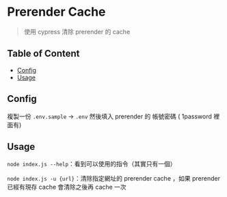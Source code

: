 # Prerender Cache 

> 使用 cypress 清除 prerender 的 cache

## Table of Content

- [Config](#config)
- [Usage](#Usage)

## Config
複製一份 `.env.sample` -> `.env`
然後填入 prerender 的 帳號密碼 ( 1password 裡面有)


## Usage

`node index.js --help`：看到可以使用的指令（其實只有一個）

`node index.js -u {url}`：清除指定網址的 prerender cache ，如果 prerender 已經有現存 cache 會清除之後再 cache 一次 
